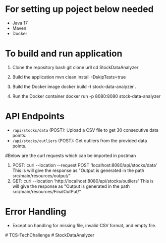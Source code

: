 # For setting up poject below needed
- Java 17
- Maven
- Docker

# To build and run application

1. Clone the repository
    bash
    git clone urll
    cd StockDataAnalyzer

2. Build the application
    mvn clean install -DskipTests=true


3. Build the Docker image
   docker build -t stock-data-analyzer .

4. Run the Docker container
   docker run -p 8080:8080 stock-data-analyzer

# API Endpoints
- `/api/stocks/data` (POST): Upload a CSV file to get 30 consecutive data points.
- `/api/stocks/outliers` (POST): Get outliers from the provided data points.

#Below are the curl requests which can be imported in postman
1. POST: curl --location --request POST 'localhost:8080/api/stocks/data'
This is will give the response as "Output is generated in  the path src/main/resources/output/"
2. GET: curl --location 'http://localhost:8080/api/stocks/outliers'
This is will give the response as "Output is generated in  the path src/main/resources/FinalOutPut/"


# Error Handling
- Exception handling for missing file, invalid CSV format, and empty file.



#   T C S - T e c h C h a l l e n g e  
 #   S t o c k D a t a A n a l y z e r  
 